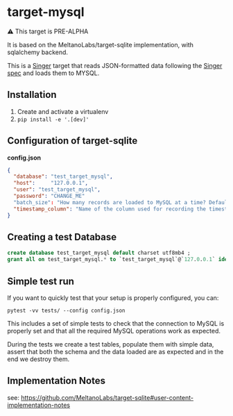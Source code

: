 # target-mysql

:warning: This target is PRE-ALPHA 

It is based on the MeltanoLabs/target-sqlite implementation, with sqlalchemy backend.

This is a [Singer](https://singer.io) target that reads JSON-formatted data
following the [Singer spec](https://github.com/singer-io/getting-started/blob/master/docs/SPEC.md)
and loads them to MYSQL.


## Installation

1. Create and activate a virtualenv
2. `pip install -e '.[dev]'`  


## 

## Configuration of target-sqlite

**config.json**

```json
{
  "database": "test_target_mysql",
  "host":     "127.0.0.1",
  "user": "test_target_mysql",
  "password": "CHANGE_ME"
  "batch_size": "How many records are loaded to MySQL at a time? Default=50",
  "timestamp_column": "Name of the column used for recording the timestamp when Data are loaded to MySQL. Default=__loaded_at"
}
```

## Creating a test Database

```sql
create database test_target_mysql default charset utf8mb4 ;
grant all on test_target_mysql.* to `test_target_mysql`@`127.0.0.1` identified by "CHANGE_ME" ;
```

## Simple test run

If you want to quickly test that your setup is properly configured, you can:

`pytest -vv tests/ --config config.json`


This includes a set of simple tests to check that the connection to MySQL is properly set and that all the required MySQL operations work as expected.

During the tests we create a test tables, populate them with simple data, assert that both the schema and the data loaded are as expected and in the end we destroy them.


## Implementation Notes

see: https://github.com/MeltanoLabs/target-sqlite#user-content-implementation-notes

